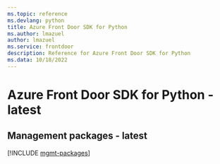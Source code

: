 ```yaml
---
ms.topic: reference
ms.devlang: python
title: Azure Front Door SDK for Python
ms.author: lmazuel
author: lmazuel
ms.service: frontdoor
description: Reference for Azure Front Door SDK for Python
ms.data: 10/18/2022
---
```

# Azure Front Door SDK for Python - latest

## Management packages - latest
[!INCLUDE [mgmt-packages](front-door-mgmt-index.md)]